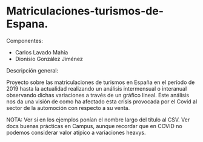 # Matriculaciones-turismos-de-Espana.

Componentes:

- Carlos Lavado Mahia
- Dionisio González Jiménez

Descripción general:

Proyecto sobre las matriculaciones de turismos en España en el período de 2019 hasta la actualidad realizando un análisis intermensual o interanual
observando dichas variaciones a través de un gráfico lineal. Este análisis nos da una visión de como ha afectado esta crisis provocada por el Covid 
al sector de la automoción con respecto a su venta.

NOTA: Ver si en los ejemplos ponían el nombre largo del título al CSV.
      Ver docs buenas prácticas en Campus, aunque recordar que en COVID no podemos considerar valor atípico a variaciones heavys.
